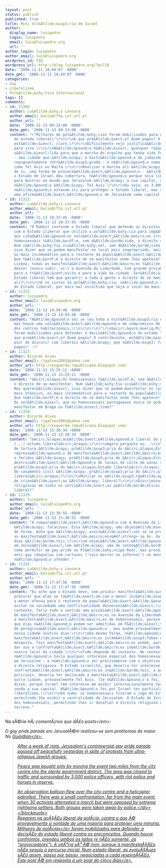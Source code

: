 ```yaml
---
layout: post
status: publish
published: true
title: Mini Vit&Atilde;&sup3;ria em Israel
author:
  display_name: luispedro
  login: luispedro
  email: luis@luispedro.org
  url: ''
author_login: luispedro
author_email: luis@luispedro.org
wordpress_id: 718
wordpress_url: http://blog.luispedro.org/?p=718
date: '2006-11-11 18:49:07 -0800'
date_gmt: '2006-11-11 18:49:07 -0800'
categories:
- Gay
- Liberalismo
- Pol&Atilde;&shy;tica Internacional
tags: []
comments:
- id: 11304
  author: Lu&Atilde;&shy;s Lavoura
  author_email: balio@cftp.ist.utl.pt
  author_url: ''
  date: '2006-11-13 09:33:00 -0800'
  date_gmt: '2006-11-13 09:33:00 -0800'
  content: "\"Milhares de pol&Atilde;&shy;cias foram mobilizados para defender a decis&Atilde;&pound;o
    do estado liberal\"\r\n\r\nA que pre&Atilde;&sect;o? Quem pagou? O contribuinte,
    est&Atilde;&iexcl; claro.\r\n\r\nDificilmente vejo justifica&Atilde;&sect;&Atilde;&pound;o
    para isto.\r\n\r\nN&Atilde;&pound;o h&Atilde;&iexcl; qualquer raz&Atilde;&pound;o
    v&Atilde;&iexcl;lida para que a marcha do orgulho gay tenha sido feita em Jerusalem
    - uma cidade que &Atilde;&copy; o basti&Atilde;&pound;o do judaismo ortodoxo mais
    repugnantemente retr&Atilde;&sup3;grado - e n&Atilde;&pound;o numa cidade liberal
    como Tel Aviv ou Haifa.\r\n\r\nRealizar a marcha ali &Atilde;&copy;, j&Atilde;&iexcl;
    de si, uma forma de provoca&Atilde;&sect;&Atilde;&pound;o - &Atilde;&nbsp; qual
    o Estado de Israel deu cobertura, n&Atilde;&pound;o porque seja liberal, mas essencialmente
    para mostrar ao mundo que Jerusalem &Atilde;&copy; a sua capital, que a capital
    n&Atilde;&pound;o &Atilde;&copy; Tel Aviv.\r\n\r\nOu seja, os 3.000 pol&Atilde;&shy;cias
    n&Atilde;&pound;o estavam ali para proteger o Estado liberal, mas sim para proteger
    uma afirma&Atilde;&sect;&Atilde;&pound;o de Jerusalem como capital do Estado."
- id: 11311
  author: Lu&Atilde;&shy;s Lavoura
  author_email: balio@cftp.ist.utl.pt
  author_url: ''
  date: '2006-11-13 10:37:45 -0800'
  date_gmt: '2006-11-13 10:37:45 -0800'
  content: "O Rabbit confunde o Estado liberal que defende os direitos das minorias
    com o Estado iliberal que utiliza a pol&Atilde;&shy;cia para imp&Atilde;&acute;r
    aos cidad&Atilde;&pound;os solu&Atilde;&sect;&Atilde;&micro;es irracionais.\r\n\r\nOs
    homossexuais t&Atilde;&ordf;m, sem d&Atilde;&ordm;vida, o direito de se manifestar.
    Num s&Atilde;&shy;tio vis&Atilde;&shy;vel, sem d&Atilde;&ordm;vida. Mas querer&Atilde;&iexcl;
    isso dizer que se podem manifestar no local mais inapropriado, mais ofensivo,
    ou mais incomodativo para o restante da popula&Atilde;&sect;&Atilde;&pound;o?
    Que t&Atilde;&ordf;m o direito de se manifestar onde lhes apetecer?\r\n\r\nEm
    Lisboa, todas as manifesta&Atilde;&sect;&Atilde;&micro;es t&Atilde;&ordf;m que
    descer (nunca subir, ui!) a Avenida da Liberdade. Com grande preju&Atilde;&shy;zo
    para o tr&Atilde;&cent;nsito e para a vida da cidade. Ser&Atilde;&iexcl; que o
    Estado liberal tem que garantir a toda a gente o direito de se manifestar precisamente
    ali?\r\n\r\nE os custos da pol&Atilde;&shy;cia, s&Atilde;&pound;o sempre por conta
    do Estado liberal, por mais mal escolhido que seja o local da manifesta&Atilde;&sect;&Atilde;&pound;o?"
- id: 11321
  author: luispedro
  author_email: luis@luispedro.org
  author_url: ''
  date: '2006-11-13 14:59:48 -0800'
  date_gmt: '2006-11-13 14:59:48 -0800'
  content: "N&Atilde;&pound;o sei se leu toda a hist&Atilde;&sup3;ria da manifesta&Atilde;&sect;&Atilde;&pound;o,
    mas houve uma solu&Atilde;&sect;&Atilde;&pound;o de compromisso de afast&Atilde;&iexcl;-la
    dos centros habitacionais.\r\n\r\n\r\n\"\r\n&acirc;&euro;&oelig;Milhares de pol&Atilde;&shy;cias
    foram mobilizados para defender a decis&Atilde;&pound;o do estado liberal&acirc;&euro;\x9D\r\n\r\nA
    que pre&Atilde;&sect;o? Quem pagou? O contribuinte, est&Atilde;&iexcl; claro.\r\n\"\r\n\r\nO
    pior de discutir com liberais &Atilde;&copy; que s&Atilde;&sup3; falam em \"quem
    pagou\" :)"
- id: 11327
  author: Ricardo Alves
  author_email: rjgalves2001@yahoo.com
  author_url: http://esquerda-republicana.blogspot.com/
  date: '2006-11-13 15:25:11 -0800'
  date_gmt: '2006-11-13 15:25:11 -0800'
  content: "&Acirc;&laquo;Os homossexuais t&Atilde;&ordf;m, sem d&Atilde;&ordm;vida,
    o direito de se manifestar. Num s&Atilde;&shy;tio vis&Atilde;&shy;vel, sem d&Atilde;&ordm;vida.
    Mas querer&Atilde;&iexcl; isso dizer que se podem manifestar no local mais inapropriado,
    mais ofensivo, ou mais incomodativo para o restante da popula&Atilde;&sect;&Atilde;&pound;o?
    Que t&Atilde;&ordf;m o direito de se manifestar onde lhes apetecer?&Acirc;&raquo;\r\n\r\nSim.
    Ou ser&Atilde;&iexcl; que os homossexuais portugueses nunca se poder&Atilde;&pound;o
    manifestar em Braga ou F&Atilde;&iexcl;tima?"
- id: 11328
  author: Ricardo Alves
  author_email: rjgalves2001@yahoo.com
  author_url: http://esquerda-republicana.blogspot.com/
  date: '2006-11-13 15:30:34 -0800'
  date_gmt: '2006-11-13 15:30:34 -0800'
  content: "&Acirc;&laquo;ac&Atilde;&sect;&Atilde;&pound;o liberal da pol&Atilde;&shy;cia
    (...) estado liberal&Acirc;&raquo;\r\n\r\nAgora pergunto eu...\r\n\r\nA exist&Atilde;&ordf;ncia
    de tortura &Atilde;&copy; pr&Atilde;&sup3;pria do &Acirc;&laquo;Estado liberal&Acirc;&raquo;?\r\n\r\nA
    repress&Atilde;&pound;o de manifesta&Atilde;&sect;&Atilde;&micro;es com mortos
    e feridos &Atilde;&copy; pr&Atilde;&sup3;pria do &Acirc;&laquo;Estado liberal&Acirc;&raquo;?\r\n\r\nA
    destrui&Atilde;&sect;&Atilde;&pound;o de locais de culto em zonas sem guerra &Atilde;&copy;
    pr&Atilde;&sup3;pria do &Acirc;&laquo;Estado liberal&Acirc;&raquo;?\r\n\r\nA inexist&Atilde;&ordf;ncia
    de casamento civil &Atilde;&copy; pr&Atilde;&sup3;pria do &Acirc;&laquo;Estado
    liberal&Acirc;&raquo;?\r\n\r\nMutilar os &Atilde;&sup3;rg&Atilde;&pound;os sexuais
    de crian&Atilde;&sect;as &Atilde;&copy; liberal?\r\n\r\nDiscriminar por raz&Atilde;&micro;es
    religiosas em todos os servi&Atilde;&sect;os p&Atilde;&ordm;blicos &Atilde;&copy;
    liberal?"
- id: 11329
  author: luispedro
  author_email: luis@luispedro.org
  author_url: ''
  date: '2006-11-13 15:30:55 -0800'
  date_gmt: '2006-11-13 15:30:55 -0800'
  content: "A compara&Atilde;&sect;&Atilde;&pound;o com a Avenida da Liberdade tamb&Atilde;&copy;m
    &Atilde;&copy; falaciosa. Essa &Atilde;&copy; uma objec&Atilde;&sect;&Atilde;&pound;o
    de forma. Acho que &Atilde;&copy; aceit&Atilde;&iexcl;vel se se proibissem <strong>todas
    as manifesta&Atilde;&sect;&Atilde;&micro;es<&#47;strong> na Av. da Liberdade em
    dias &Atilde;&ordm;teis.\r\n\r\nA objec&Atilde;&sect;&Atilde;&pound;o ao gay pride
    em Jerus&Atilde;&iexcl;lem &Atilde;&copy; uma de conte&Atilde;&ordm;do. Seria
    como permitir um gay pride no Pr&Atilde;&shy;ncipe Real, mas proibir uma manifesta&Atilde;&sect;&Atilde;&pound;o
    anti-gay (daquelas com cartazes \"vais morrer no inferno\") no mesmo local para
    n&Atilde;&pound;o ofender."
- id: 11335
  author: Lu&Atilde;&shy;s Lavoura
  author_email: balio@cftp.ist.utl.pt
  author_url: ''
  date: '2006-11-13 17:47:56 -0800'
  date_gmt: '2006-11-13 17:47:56 -0800'
  content: "Eu acho que o Estado deve, sem proibir manifesta&Atilde;&sect;&Atilde;&micro;es,
    procurar que elas se fa&Atilde;&sect;am com o menor inc&Atilde;&sup3;modo e com
    a menor ofensa para o restante da popula&Atilde;&sect;&Atilde;&pound;o, procurando
    evitar na sociedade uma conflitualidade desnecess&Atilde;&iexcl;ria.\r\n\r\nNeste
    contexto, faria todo o sentido uma proibi&Atilde;&sect;&Atilde;&pound;o geral
    de manifesta&Atilde;&sect;&Atilde;&micro;es na Avenida da Liberdade.\r\n\r\nQuanto
    a manifesta&Atilde;&sect;&Atilde;&micro;es de homossexuais, parece-me evidente
    que elas n&Atilde;&pound;o podem ser admitidas em F&Atilde;&iexcl;tima em dia
    de peregrina&Atilde;&sect;&Atilde;&pound;o - mas podem provavelmente ser admitidas
    nessa cidade noutros dias.\r\n\r\nDa mesma forma, n&Atilde;&pound;o se deve tolerar
    manifesta&Atilde;&sect;&Atilde;&micro;es islam&Atilde;&sup3;fobas em frente &Atilde;&nbsp;
    mesquita. Tais manifesta&Atilde;&sect;&Atilde;&micro;es podem, para n&Atilde;&pound;o
    dar azo a confronta&Atilde;&sect;&Atilde;&micro;es in&Atilde;&ordm;teis, ter lugar
    noutro local da cidade.\r\n\r\nTudo depende do contexto. No contexto israelita,
    n&Atilde;&pound;o havia qualquer interesse especial dos homossexuais em manifestar-se
    em Jerusalem - a n&Atilde;&pound;o ser precisamente com o objetivo de afrontar
    a direita religiosa. O Estado israelita, que deveria ter interesse em poupar em
    confronta&Atilde;&sect;&Atilde;&micro;es in&Atilde;&ordm;teis, e poupar em gastos
    policiais, deveria ter deslocado a manifesta&Atilde;&sect;&Atilde;&pound;o para
    outra cidade, provavelmente Tel Aviv. (Se n&Atilde;&pound;o o fez, foi, como j&Atilde;&iexcl;
    disse, porque Israel tem interesse em exibir internacionalmente Jerusalem como
    sendo a sua capital. N&Atilde;&pound;o foi por Israel ter particular gosto pelo
    liberalismo.)\r\n\r\nEm suma: os homossexuais fizeram o jogo do Estado de Israel,
    permitindo-lhe exibir a centralidade de Jerusalem. O Estado de Israel fez o jogo
    dos homossexuais, permitindo-lhes ir desafiar a direita religiosa no seu pr&Atilde;&sup3;prio
    terreno."
---
```

<p>Na s&Atilde;&copy;rie <em>h&Atilde;&iexcl; coment&Atilde;&iexcl;rios que d&Atilde;&pound;o posts<&#47;em>:</p>
<p>O gay pride parade em Jerusal&Atilde;&copy;m realizou-se sem problemas de maior. No <a href="http:&#47;&#47;www.guardian.co.uk&#47;israel&#47;Story&#47;0,,1945420,00.html">Guardian<&#47;a>:</p>
<blockquote><p>After a week of riots, Jerusalem's controversial gay pride parade passed off peacefully yesterday in spite of protests from ultra-religious Jewish groups.</p>
<div id="GuardianArticleBody">Peace was bought only by moving the event two miles from the city centre into the sterile government district. The area was closed to traffic and surrounded by 3,000 police officers, with riot police and horses in reserve.</p>
<p>An observation balloon flew over the city centre and a helicopter patrolled. There was a small confrontation, far from the main event, when 30 activists attempted a march but were opposed by extreme rightwing settlers. Both groups were taken away by police.<&#47;div><br />
<&#47;blockquote><br />
Reparem na ac&Atilde;&sect;&Atilde;&pound;o liberal da pol&Atilde;&shy;cia, contra o que &Atilde;&copy; provavelmente a vontade de uma maioria para proteger uma minoria. <a href="http:&#47;&#47;www.iht.com&#47;articles&#47;ap&#47;2006&#47;11&#47;08&#47;africa&#47;ME_GEN_Israel_Gay_Pride.php">Milhares de pol&Atilde;&shy;cias<&#47;a> foram mobilizados para defender a decis&Atilde;&pound;o do estado liberal contra os preconceitos. Quando houve confrontos, prendeu ambos os lados (e n&Atilde;&pound;o somente, os "provocadores"). A vit&Atilde;&sup3;ria s&Atilde;&sup3; &Atilde;&copy; mini, porque a manifesta&Atilde;&sect;&Atilde;&pound;o n&Atilde;&pound;o seguiu o percurso inicial. Num estado liberal, as evolu&Atilde;&sect;&Atilde;&micro;es s&Atilde;&pound;o assim, passo por passo, negociadas a cada respira&Atilde;&sect;&Atilde;&pound;o.<br />
Este post &Atilde;&copy; em resposta a um post do <a href="http:&#47;&#47;5dias.net&#47;2006&#47;11&#47;10&#47;democracia-regional&#47;">cinco dias<&#47;a>.</p>
